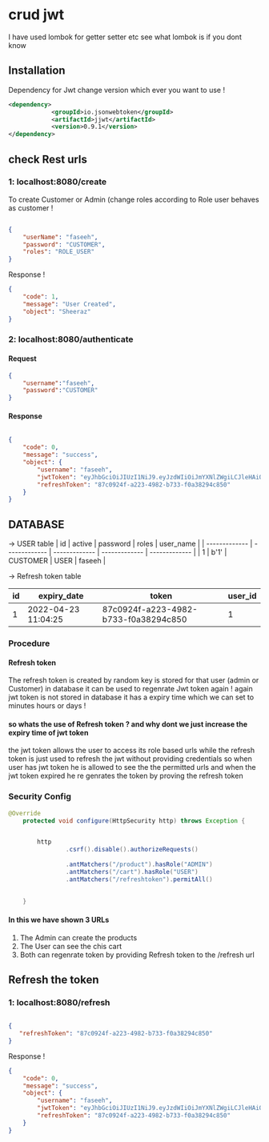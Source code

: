 # crud jwt 

I have used lombok for getter setter etc see what lombok is if you dont know



## Installation


Dependency for Jwt change version which ever you want to use !
```XML
<dependency>
			<groupId>io.jsonwebtoken</groupId>
			<artifactId>jjwt</artifactId>
			<version>0.9.1</version>
</dependency>
```

## check Rest urls
### 1: localhost:8080/create
To create Customer or Admin (change roles according to Role user behaves as customer !
```JSON

{
    "userName": "faseeh",
    "password": "CUSTOMER",
    "roles": "ROLE_USER"
}
```
Response !

```JSON
{
    "code": 1,
    "message": "User Created",
    "object": "Sheeraz"
}
```
### 2: localhost:8080/authenticate

#### Request
```JSON
{
    "username":"faseeh",
    "password":"CUSTOMER"
}
```
#### Response
```JSON

{
    "code": 0,
    "message": "success",
    "object": {
        "username": "faseeh",
        "jwtToken": "eyJhbGciOiJIUzI1NiJ9.eyJzdWIiOiJmYXNlZWgiLCJleHAiOjE2NDg0NTkwOTgsImlhdCI6MTY0ODQ1ODE5OH0.L0B1l8ObaNIAKdCwvwerrvz1QECircja4WC9ovypu30",
        "refreshToken": "87c0924f-a223-4982-b733-f0a38294c850"
    }
}
```


## DATABASE 

-> USER table
| id  | active | password  | roles | user_name |
| ------------- | ------------- | ------------- | ------------- | ------------- |
| 1  | b'1'  | CUSTOMER  | USER  | faseeh  |

-> Refresh token table

| id  | expiry_date | token  | user_id |
| ------------- | ------------- | ------------- | ------------- | 
| 1  | 2022-04-23 11:04:25  | 87c0924f-a223-4982-b733-f0a38294c850  | 1  |


### Procedure

#### Refresh token 
 The refresh token is created by random key is stored  for that user (admin or Customer) in database 
it can be used to regenrate Jwt token again !
again jwt token is not stored in database it has a expiry time which we can set to minutes hours or days !

#### so whats the use of Refresh token ? and why dont we just increase the expiry time of jwt token
the jwt token allows the user to access its role based urls while the refresh token is just used to refresh the jwt without providing credentials 
so when user has jwt token he is allowed to see the the permitted urls and when the jwt token expired he re genrates the token by proving the refresh token 


### Security Config


```Java
@Override
    protected void configure(HttpSecurity http) throws Exception {


        http
                .csrf().disable().authorizeRequests()
            
                .antMatchers("/product").hasRole("ADMIN")
                .antMatchers("/cart").hasRole("USER")
                .antMatchers("/refreshtoken").permitAll()
                 
             
    }
```
#### In this we have shown 3 URLs
1. The Admin can create the products 
2. The User can see the chis cart 
3. Both can regenrate token by providing Refresh token to the /refresh url 


## Refresh the token 
### 1: localhost:8080/refresh 
```JSON

{
   "refreshToken": "87c0924f-a223-4982-b733-f0a38294c850"
}
```
Response !

```JSON
{
    "code": 0,
    "message": "success",
    "object": {
        "username": "faseeh",
        "jwtToken": "eyJhbGciOiJIUzI1NiJ9.eyJzdWIiOiJmYXNlZWgiLCJleHAiOjE2NDg0NTkwOTgsImlhdCI6MTY0ODQ1ODE5OH0.L0B1l8ObaNIAKdCwvwerrvz1QECircja4WC9ovypu30",
        "refreshToken": "87c0924f-a223-4982-b733-f0a38294c850"
    }
}
```
